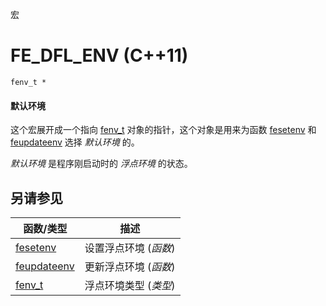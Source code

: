 宏

# FE_DFL_ENV (C++11)

`fenv_t *`

#### 默认环境

这个宏展开成一个指向 [fenv_t](fenv_t.md) 对象的指针，这个对象是用来为函数 [fesetenv](fesetenv.md) 和 [feupdateenv](feupdateenv.md) 选择 _默认环境_ 的。

_默认环境_ 是程序刚启动时的 _浮点环境_ 的状态。


## 另请参见

函数/类型                     | 描述
----------------------------- | ---------------------
[fesetenv](fesetenv.md)       | 设置浮点环境 (_函数_)
[feupdateenv](feupdateenv.md) | 更新浮点环境 (_函数_)
[fenv\_t](fenv_t.md)          | 浮点环境类型 (_类型_)
